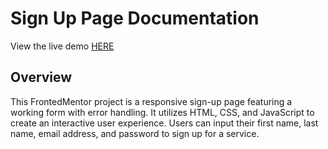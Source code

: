 # Sign Up Page Documentation
View the live demo [HERE](https://singular-dieffenbachia-7c71de.netlify.app/)

## Overview
This FrontedMentor project is a responsive sign-up page featuring a working form with error handling. It utilizes HTML, CSS, and JavaScript to create an interactive user experience. Users can input their first name, last name, email address, and password to sign up for a service.
